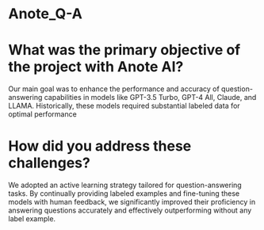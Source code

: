 # Anote_Q-A
 
# What was the primary objective of the project with Anote AI?
Our main goal was to enhance the performance and accuracy of question-answering capabilities in models like GPT-3.5 Turbo, GPT-4 All, Claude, and LLAMA. Historically, these models required substantial labeled data for optimal performance

# How did you address these challenges?
We adopted an active learning strategy tailored for question-answering tasks. By continually providing labeled examples and fine-tuning these models with human feedback, we significantly improved their proficiency in answering questions accurately and effectively outperforming without any label example.
